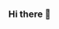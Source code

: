 ### Hi there 👋

<!--
**tonomolla6/tonomolla6** is a ✨ _special_ ✨ repository because its `README.md` (this file) appears on your GitHub profile.

Here are some ideas to get you started:

![Tono's github stats](https://github-readme-stats.vercel.app/api?username=tonomolla6&theme=gruvbox&show_icons=true)
![Tono's github stats](https://github-readme-stats.vercel.app/api/top-langs/?username=tonomolla6&theme=gruvbox&show_icons=true)

![Tono's GitHub stats](https://github-readme-stats.vercel.app/api?username=tonomolla6&show_icons=true&theme=radical)

- 🔭 I’m currently working on ...
- 🌱 I’m currently learning ...
- 👯 I’m looking to collaborate on ...
- 🤔 I’m looking for help with ...
- 💬 Ask me about ...
- 📫 How to reach me: ...
- 😄 Pronouns: ...
- ⚡ Fun fact: ...
-->
